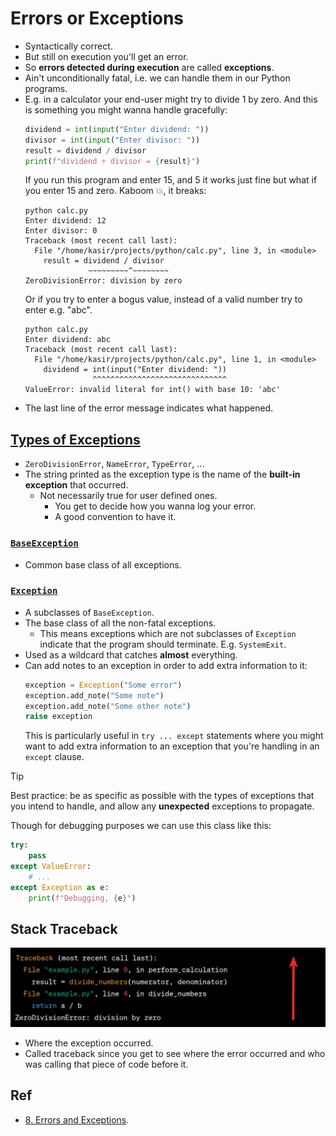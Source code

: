 # Errors or Exceptions

- Syntactically correct.
- But still on execution you'll get an error.
- So **errors detected during execution** are called **exceptions**.
- Ain't unconditionally fatal, i.e. we can handle them in our Python programs.
- E.g. in a calculator your end-user might try to divide 1 by zero. And this is something you might wanna handle gracefully:
  ```py
  dividend = int(input("Enter dividend: "))
  divisor = int(input("Enter divisor: "))
  result = dividend / divisor
  print(f"dividend ÷ divisor = {result}")
  ```
  If you run this program and enter 15, and 5 it works just fine but what if you enter 15 and zero. Kaboom :boom:, it breaks:
  ```shell
  python calc.py
  Enter dividend: 12
  Enter divisor: 0
  Traceback (most recent call last):
    File "/home/kasir/projects/python/calc.py", line 3, in <module>
      result = dividend / divisor
                ~~~~~~~~~^~~~~~~~~
  ZeroDivisionError: division by zero
  ```
  Or if you try to enter a bogus value, instead of a valid number try to enter e.g. "abc".
  ```shell
  python calc.py
  Enter dividend: abc
  Traceback (most recent call last):
    File "/home/kasir/projects/python/calc.py", line 1, in <module>
      dividend = int(input("Enter dividend: "))
                 ^^^^^^^^^^^^^^^^^^^^^^^^^^^^^^
  ValueError: invalid literal for int() with base 10: 'abc'
  ```
- The last line of the error message indicates what happened.

## [Types of Exceptions](https://docs.python.org/3/library/exceptions.html#Exception)

- `ZeroDivisionError`, `NameError`, `TypeError`, ...
- The string printed as the exception type is the name of the **built-in exception** that occurred.
  - Not necessarily true for user defined ones.
    - You get to decide how you wanna log your error.
    - A good convention to have it.

### [`BaseException`](https://docs.python.org/3/library/exceptions.html#BaseException)

- Common base class of all exceptions.

### [`Exception`](https://docs.python.org/3/library/exceptions.html#Exception)

- A subclasses of `BaseException`.
- The base class of all the non-fatal exceptions.
  - This means exceptions which are not subclasses of `Exception` indicate that the program should terminate. E.g. `SystemExit`.
- Used as a wildcard that catches **almost** everything.
- Can add notes to an exception in order to add extra information to it:
  ```py
  exception = Exception("Some error")
  exception.add_note("Some note")
  exception.add_note("Some other note")
  raise exception
  ```
  This is particularly useful in `try ... except` statements where you might want to add extra information to an exception that you're handling in an `except` clause.

> [!TIP]
>
> Best practice: be as specific as possible with the types of exceptions that you intend to handle, and allow any **unexpected** exceptions to propagate.
>
> Though for debugging purposes we can use this class like this:
>
> ```py
> try:
>     pass
> except ValueError:
>     # ...
> except Exception as e:
>     print(f"Debugging, {e}")
> ```

## Stack Traceback

![Traceback](./assets/traceback.png)

- Where the exception occurred.
- Called traceback since you get to see where the error occurred and who was calling that piece of code before it.

## Ref

- [8. Errors and Exceptions](https://docs.python.org/3/tutorial/errors.html).
